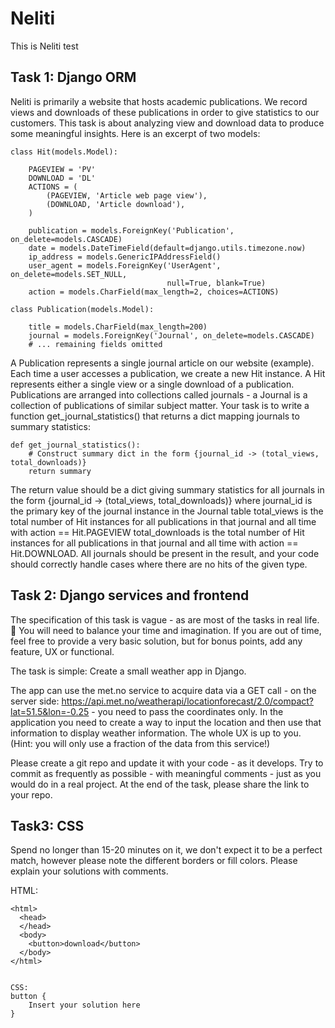 # Neliti

This is Neliti test

## Task 1: Django ORM

Neliti is primarily a website that hosts academic publications. We record views and downloads of these publications in order to give statistics to our customers. This task is about analyzing view and download data to produce some meaningful insights. Here is an excerpt of two models:

```
class Hit(models.Model):

    PAGEVIEW = 'PV'
    DOWNLOAD = 'DL'
    ACTIONS = (
        (PAGEVIEW, 'Article web page view'),
        (DOWNLOAD, 'Article download'),
    )

    publication = models.ForeignKey('Publication', on_delete=models.CASCADE)
    date = models.DateTimeField(default=django.utils.timezone.now)
    ip_address = models.GenericIPAddressField()
    user_agent = models.ForeignKey('UserAgent', on_delete=models.SET_NULL,
                                   null=True, blank=True)
    action = models.CharField(max_length=2, choices=ACTIONS)

class Publication(models.Model):

    title = models.CharField(max_length=200)
    journal = models.ForeignKey('Journal', on_delete=models.CASCADE)
    # ... remaining fields omitted
```
A Publication represents a single journal article on our website (example). Each time a user accesses a publication, we create a new Hit instance. A Hit represents either a single view or a single download of a publication. Publications are arranged into collections called journals - a Journal is a collection of publications of similar subject matter.
Your task is to write a function get_journal_statistics() that returns a dict mapping journals to summary statistics:

```
def get_journal_statistics():
    # Construct summary dict in the form {journal_id -> (total_views, total_downloads)}
    return summary

```

The return value should be a dict giving summary statistics for all journals in the form
{journal_id -> (total_views, total_downloads)}
where
journal_id is the primary key of the journal instance in the Journal table
total_views is the total number of Hit instances for all publications in that journal and all time with action == Hit.PAGEVIEW
total_downloads is the total number of Hit instances for all publications in that journal and all time with action == Hit.DOWNLOAD.
All journals should be present in the result, and your code should correctly handle cases where there are no hits of the given type.


## Task 2: Django services and frontend

The specification of this task is vague - as are most of the tasks in real life. 🙂 
You will need to balance your time and imagination. If you are out of time, feel free to provide a very basic solution, but for bonus points, add any feature, UX or functional.

The task is simple: Create a small weather app in Django. 

The app can use the met.no service to acquire data via a GET call - on the server side: https://api.met.no/weatherapi/locationforecast/2.0/compact?lat=51.5&lon=-0.25 - you need to pass the coordinates only. In the application you need to create a way to input the location and then use that information to display weather information. The whole UX is up to you. (Hint: you will only use a fraction of the data from this service!)

Please create a git repo and update it with your code - as it develops. Try to commit as frequently as possible - with meaningful comments - just as you would do in a real project. At the end of the task, please share the link to your repo.


## Task3: CSS

Spend no longer than 15-20 minutes on it, we don't expect it to be a perfect match, however please note the different borders or fill colors. Please explain your solutions with comments.

HTML:
```
<html>
  <head>
  </head>
  <body>
    <button>download</button>
  </body>
</html>


CSS:
button {
    Insert your solution here
}

```
